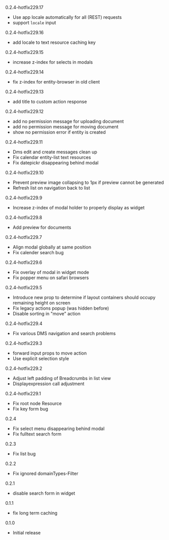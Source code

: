 0.2.4-hotfix229.17
- Use app locale automatically for all (REST) requests
- support `locale` input

0.2.4-hotfix229.16
- add locale to text resource caching key

0.2.4-hotfix229.15
- increase z-index for selects in modals

0.2.4-hotfix229.14
- fix z-index for entity-browser in old client

0.2.4-hotfix229.13
- add title to custom action response

0.2.4-hotfix229.12
- add no permission message for uploading document
- add no permission message for moving document
- show no permission error if entity is created

0.2.4-hotfix229.11
- Dms edit and create messages clean up
- Fix calendar entity-list text resources
- Fix datepickr disappearing behind modal

0.2.4-hotfix229.10
- Prevent preview image collapsing to 1px if preview cannot be generated
- Refresh list on navigation back to list

0.2.4-hotfix229.9
- Increase z-index of modal holder to properly display as widget

0.2.4-hotfix229.8
- Add preview for documents

0.2.4-hotfix229.7
- Align modal globally at same position
- Fix calender search bug

0.2.4-hotfix229.6
- Fix overlay of modal in widget mode
- Fix popper menu on safari browsers

0.2.4-hotfix229.5
- Introduce new prop to determine if layout containers should occupy remaining height on screen
- Fix legacy actions popup (was hidden before)
- Disable sorting in "move" action

0.2.4-hotfix229.4
- Fix various DMS navigation and search problems

0.2.4-hotfix229.3
- forward input props to move action
- Use explicit selection style

0.2.4-hotfix229.2
- Adjust left padding of Breadcrumbs in list view
- Displayexpression call adjustment

0.2.4-hotfix229.1
- Fix root node Resource
- Fix key form bug

0.2.4
- Fix select menu disappearing behind modal
- Fix fulltext search form

0.2.3
- Fix list bug

0.2.2
- Fix ignored domainTypes-Filter

0.2.1
- disable search form in widget

0.1.1
- fix long term caching

0.1.0
- Initial release

